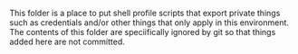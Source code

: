 This folder is a place to put shell profile scripts that export private things such as credentials
and/or other things that only apply in this environment. The contents of this folder are speciifically
ignored by git so that things added here are not committed.